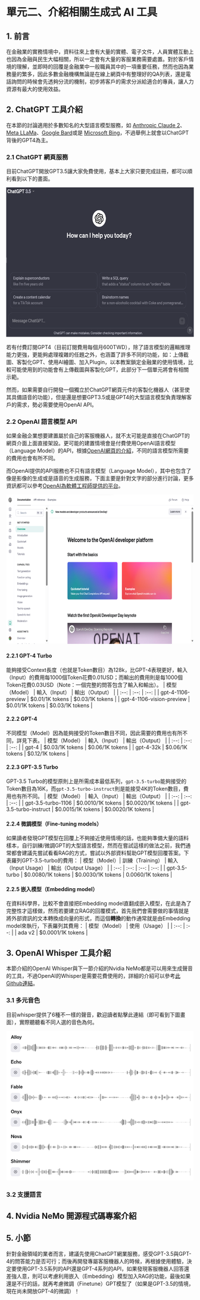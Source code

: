 # 單元二、介紹相關生成式 AI 工具

## 1. 前言
在金融業的實務情境中，資料往來上會有大量的實體、電子文件，人員實體互動上也因為金融與民生大幅相關，所以一定會有大量的客服業務需要處置。對於客戶情境的理解，並即時的回覆是金融業中一般職員其中的一項重要任務，然而也因為業務量的繁多，因此多數金融機構無論是在線上網頁中有整理好的QA列表，還是電話詢問的時候會先透夠分流的機制，初步將客戶的需求分派給適合的專員，讓人力資源有最大的使用效益。

## 2. ChatGPT 工具介紹
在本節的討論適用於多數知名的大型語言模型服務，如 [Anthropic Claude 2](https://www.anthropic.com/index/claude-2)、[Meta LLaMa](https://ai.meta.com/llama/)、[Google Bard](https://bard.google.com/chat?hl=zh-TW)或是 [Microsoft Bing](https://www.bing.com/)，不過舉例上就會以ChatGPT背後的GPT4為主。

### 2.1 ChatGPT 網頁服務
目前ChatGPT開放GPT3.5讓大家免費使用，基本上大家只要完成註冊，都可以順利看到以下的畫面。

<div align=center>
<img src="https://github.com/AI-FREE-Team/Generative-AI-Industrial-Case-Study/blob/main/%E6%95%99%E6%A1%882%EF%BC%9A%E8%AA%9E%E9%9F%B3%E7%94%9F%E6%88%90%E5%AE%A2%E6%9C%8D%E6%A9%9F%E5%99%A8%E4%BA%BA/pics/unit2/ChatGPT3.5.png" height="400px">
</div>

若有付費訂閱GPT4（目前訂閱費用每個月600TWD），除了語言模型的邏輯推理能力更強，更能夠處理複雜的任題之外，也涵蓋了許多不同的功能，如：上傳截圖、客製化GPT、使用AI繪圖、加入Plugin，以本教案鎖定金融業的使用情境，比較可能使用到的功能會有上傳截圖與客製化GPT，此部分下一個單元將會有相關示範。

然而，如果需要自行開發一個獨立於ChatGPT網頁元件的客製化機器人（甚至使其具備語音的功能），但是還是想要GPT3.5或是GPT4的大型語言模型負責理解客戶的需求，勢必需要使用OpenAI API。

### 2.2 OpenAI 語言模型 API
如果金融企業想要建置屬於自己的客服機器人，就不太可能是直接在ChatGPT的網頁介面上面直接架設。更可能的建置情境會是付費使用OpenAI語言模型（Language Model）的API，根據[OpenAI網頁的介紹](https://openai.com/pricing)，不同的語言模型所需要的費用也會有所不同。

而OpenAI提供的API服務也不只有語言模型（Language Model），其中也包含了像是影像的生成或是語音的生成服務，下面主要是針對文字的部分進行討論，更多資訊都可以參考[OpenAI為軟體工程師提供的平台](https://platform.openai.com/docs/overview)。

<div align=center>
<img src="https://github.com/AI-FREE-Team/Generative-AI-Industrial-Case-Study/blob/main/%E6%95%99%E6%A1%882%EF%BC%9A%E8%AA%9E%E9%9F%B3%E7%94%9F%E6%88%90%E5%AE%A2%E6%9C%8D%E6%A9%9F%E5%99%A8%E4%BA%BA/pics/unit2/Pic2.OpenAI.API.Dev.Platform.png" height="400px">
</div>

#### 2.2.1 GPT-4 Turbo
能夠接受Context長度（也就是Token數目）為128k，比GPT-4表現更好，輸入（Input）的費用每1000個Token花費0.01USD；而輸出的費用則是每1000個Token花費0.03USD（Note：一個完整的問答包含了輸入和輸出）。
| 模型（Model） | 輸入（Input） | 輸出（Output） |
| :--: | :--: | :--: |
| gpt-4-1106-preview | $0.01/1K tokens | $0.03/1K tokens |
| gpt-4-1106-vision-preview | $0.01/1K tokens | $0.03/1K tokens |

#### 2.2.2 GPT-4
不同模型（Model）因為能夠接受的Token數目不同，因此需要的費用也有所不同，詳見下表。
| 模型（Model） | 輸入（Input） | 輸出（Output） |
| :--: | :--: | :--: |
| gpt-4 | $0.03/1K tokens | $0.06/1K tokens |
| gpt-4-32k | $0.06/1K tokens | $0.12/1K tokens |

#### 2.2.3 GPT-3.5 Turbo
GPT-3.5 Turbo的模型原則上是所需成本最低系列，`gpt-3.5-turbo`能夠接受的Token數目為16K，而`gpt-3.5-turbo-instruct`則是能接受4K的Token數目，費用也有所不同。
| 模型（Model） | 輸入（Input） | 輸出（Output） |
| :--: | :--: | :--: |
| gpt-3.5-turbo-1106 | $0.0010/1K tokens | $0.0020/1K tokens |
| gpt-3.5-turbo-instruct | $0.0015/1K tokens | $0.0020/1K tokens |

#### 2.2.4 微調模型（Fine-tuning models）
如果讀者發現GPT模型在回覆上不夠接近使用情境的話，也能夠準備大量的語料樣本，自行訓練/微調GPT的大型語言模型，然而在嘗試這樣的做法之前，我們通常都會建議先嘗試看看RAG的方式，嘗試以外部資料幫助GPT模型回覆答案。下表羅列GPT-3.5-turbo的費用：
| 模型（Model）| 訓練（Training） | 輸入（Input Usage） | 輸出（Output Usage） |
| :--: | :--: | :--: | :--: |
| gpt-3.5-turbo | $0.0080/1K tokens | $0.0030/1K tokens | 0.0060/1K tokens |

#### 2.2.5 嵌入模型（Embedding model）
在資料科學界，比較不會直接把Embedding model直翻成嵌入模型，在此是為了完整性才這樣做，然而若要建立RAG的回覆模式，首先我們會需要做的事情就是將外部資訊的文本轉換成向量的形式，而這個**轉換**的動作通常就是由Embedding model來執行，下表羅列其費用：
| 模型（Model） | 使用（Usage） |
| :--: | :--: |
| ada v2 | $0.0001/1K tokens |

## 3. OpenAI Whisper 工具介紹
本節介紹的OpenAI Whisper與下一節介紹的Nvidia NeMo都是可以用來生成聲音的工具，不過OpenAI的Whisper是需要花費使用的，詳細的介紹可以參考[此Github連結](https://github.com/openai/whisper#available-models-and-languages)。

### 3.1 多元音色
目前whisper提供了6種不一樣的聲音，歡迎讀者點擊此連結（即可看到下圖畫面），實際聽聽看不同人選的音色為何。

<div align=center>
<img src="https://github.com/AI-FREE-Team/Generative-AI-Industrial-Case-Study/blob/main/%E6%95%99%E6%A1%882%EF%BC%9A%E8%AA%9E%E9%9F%B3%E7%94%9F%E6%88%90%E5%AE%A2%E6%9C%8D%E6%A9%9F%E5%99%A8%E4%BA%BA/pics/unit2/pic2.whisper_voice.png" height="400px">
</div>

### 3.2 支援語言

## 4. Nvidia NeMo 開源程式碼專案介紹

## 5. 小節
針對金融領域的業者而言，建議先使用ChatGPT網業服務，感受GPT-3.5與GPT-4的問答能力是否可行；而後再開發專屬客服機器人的時候，再根據使用體驗，決定要使用GPT-3.5系列的API還是GPT-4系列的API，如果發現客服機器人回答還差強人意，則可以考慮利用嵌入（Embedding）模型加入RAG的功能，最後如果還是不行的話，就再考慮微調（Finetune）GPT模型了（如果是GPT-3.5的情境，現在尚未開放GPT-4的微調）！